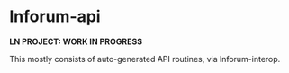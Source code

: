 # lnforum-api

**LN PROJECT: WORK IN PROGRESS**

This mostly consists of auto-generated API routines, via lnforum-interop.
